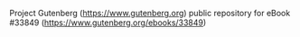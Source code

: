 Project Gutenberg (https://www.gutenberg.org) public repository for eBook #33849 (https://www.gutenberg.org/ebooks/33849)
